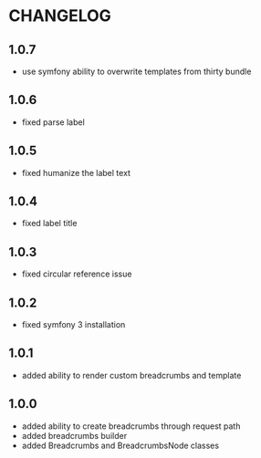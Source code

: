 CHANGELOG
=========

1.0.7
-----

 * use symfony ability to overwrite templates from thirty bundle

1.0.6
-----

 * fixed parse label

1.0.5
-----

 * fixed humanize the label text

1.0.4
-----

 * fixed label title

1.0.3
-----

 * fixed circular reference issue

1.0.2
-----

 * fixed symfony 3 installation

1.0.1
-----

 * added ability to render custom breadcrumbs and template

1.0.0
-----

 * added ability to create breadcrumbs through request path
 * added breadcrumbs builder
 * added Breadcrumbs and BreadcrumbsNode classes
